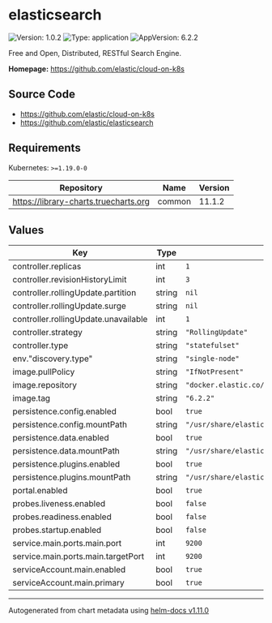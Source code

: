 # elasticsearch

![Version: 1.0.2](https://img.shields.io/badge/Version-1.0.2-informational?style=flat-square) ![Type: application](https://img.shields.io/badge/Type-application-informational?style=flat-square) ![AppVersion: 6.2.2](https://img.shields.io/badge/AppVersion-6.2.2-informational?style=flat-square)

Free and Open, Distributed, RESTful Search Engine.

**Homepage:** <https://github.com/elastic/cloud-on-k8s>

## Source Code

* <https://github.com/elastic/cloud-on-k8s>
* <https://github.com/elastic/elasticsearch>

## Requirements

Kubernetes: `>=1.19.0-0`

| Repository | Name | Version |
|------------|------|---------|
| https://library-charts.truecharts.org | common | 11.1.2 |

## Values

| Key | Type | Default | Description |
|-----|------|---------|-------------|
| controller.replicas | int | `1` |  |
| controller.revisionHistoryLimit | int | `3` |  |
| controller.rollingUpdate.partition | string | `nil` |  |
| controller.rollingUpdate.surge | string | `nil` |  |
| controller.rollingUpdate.unavailable | int | `1` |  |
| controller.strategy | string | `"RollingUpdate"` |  |
| controller.type | string | `"statefulset"` |  |
| env."discovery.type" | string | `"single-node"` |  |
| image.pullPolicy | string | `"IfNotPresent"` |  |
| image.repository | string | `"docker.elastic.co/elasticsearch/elasticsearch"` |  |
| image.tag | string | `"6.2.2"` |  |
| persistence.config.enabled | bool | `true` |  |
| persistence.config.mountPath | string | `"/usr/share/elasticsearch/config"` |  |
| persistence.data.enabled | bool | `true` |  |
| persistence.data.mountPath | string | `"/usr/share/elasticsearch/data"` |  |
| persistence.plugins.enabled | bool | `true` |  |
| persistence.plugins.mountPath | string | `"/usr/share/elasticsearch/plugins"` |  |
| portal.enabled | bool | `true` |  |
| probes.liveness.enabled | bool | `false` |  |
| probes.readiness.enabled | bool | `false` |  |
| probes.startup.enabled | bool | `false` |  |
| service.main.ports.main.port | int | `9200` |  |
| service.main.ports.main.targetPort | int | `9200` |  |
| serviceAccount.main.enabled | bool | `true` |  |
| serviceAccount.main.primary | bool | `true` |  |

----------------------------------------------
Autogenerated from chart metadata using [helm-docs v1.11.0](https://github.com/norwoodj/helm-docs/releases/v1.11.0)

